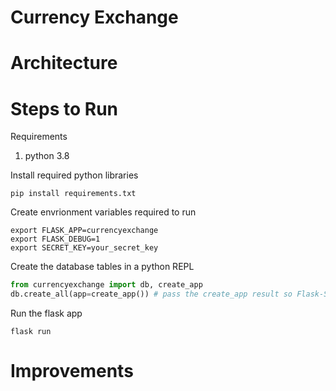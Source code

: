 # Currency Exchange

# Architecture

# Steps to Run
Requirements
1. python 3.8

Install required python libraries
```shell
pip install requirements.txt
```

Create envrionment variables required to run
```shell
export FLASK_APP=currencyexchange
export FLASK_DEBUG=1
export SECRET_KEY=your_secret_key 
```

Create the database tables in a python REPL
```python
from currencyexchange import db, create_app
db.create_all(app=create_app()) # pass the create_app result so Flask-SQLAlchemy gets the configuration.
```

Run the flask app
```shell
flask run
```
# Improvements